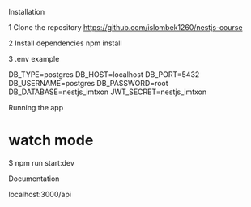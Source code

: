 Installation

1 Clone the repository
https://github.com/islombek1260/nestjs-course

2 Install dependencies
npm install

3 .env example

DB_TYPE=postgres
DB_HOST=localhost
DB_PORT=5432
DB_USERNAME=postgres
DB_PASSWORD=root
DB_DATABASE=nestjs_imtxon
JWT_SECRET=nestjs_imtxon


Running the app

# watch mode
$ npm run start:dev

Documentation

 localhost:3000/api
